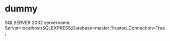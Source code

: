 # dummy
SQLSERVER 2002 servername: Server=localhost\SQLEXPRESS;Database=master;Trusted_Connection=True; 
